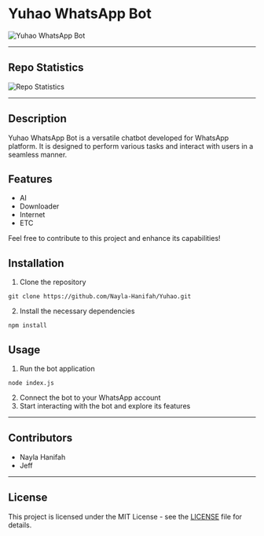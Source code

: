 # Yuhao WhatsApp Bot

![Yuhao WhatsApp Bot](https://telegra.ph/file/773891a7fc838a2dccf61.jpg)

---

## Repo Statistics

![Repo Statistics](https://github-readme-stats.vercel.app/api/pin/?username=Nayla-Hanifah&repo=Yuhao)

---

## Description
Yuhao WhatsApp Bot is a versatile chatbot developed for WhatsApp platform. It is designed to perform various tasks and interact with users in a seamless manner.

## Features
- AI
- Downloader 
- Internet
- ETC

Feel free to contribute to this project and enhance its capabilities!

## Installation
1. Clone the repository
```
git clone https://github.com/Nayla-Hanifah/Yuhao.git
```
2. Install the necessary dependencies
```
npm install
```

## Usage
1. Run the bot application
```
node index.js
```
2. Connect the bot to your WhatsApp account
3. Start interacting with the bot and explore its features

---

## Contributors
- Nayla Hanifah
- Jeff

---

## License
This project is licensed under the MIT License - see the [LICENSE](LICENSE) file for details.
